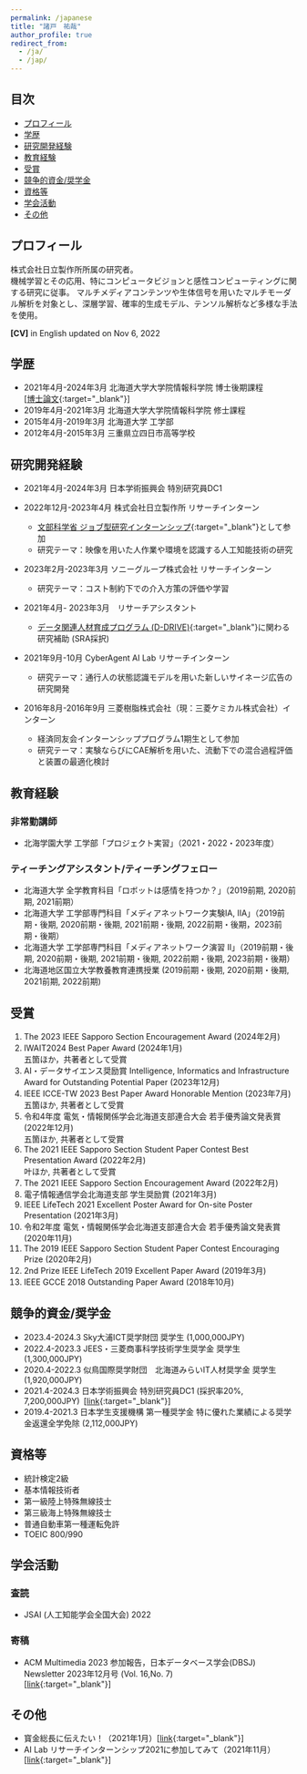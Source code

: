 ```yaml
---
permalink: /japanese
title: "諸戸　祐哉"
author_profile: true
redirect_from: 
  - /ja/
  - /jap/
---
```


## 目次 <!-- omit in toc -->
- [プロフィール](#プロフィール)
- [学歴](#学歴)
- [研究開発経験](#研究開発経験)
- [教育経験](#教育経験)
- [受賞](#受賞)
- [競争的資金/奨学金](#競争的資金奨学金)
- [資格等](#資格等)
- [学会活動](#学会活動)
- [その他](#その他)


## プロフィール
株式会社日立製作所所属の研究者。  
機械学習とその応用、特にコンピュータビジョンと感性コンピューティングに関する研究に従事。
マルチメディアコンテンツや生体信号を用いたマルチモーダル解析を対象とし、深層学習、確率的生成モデル、テンソル解析など多様な手法を使用。

<p><a style="text-decoration: none;" rel="noopener noreferrer" href="https://www-lmd.ist.hokudai.ac.jp/wp-content/uploads/2022/11/CV-3.pdf" target="_blank"><strong>[CV]</strong></a> in English updated on Nov 6, 2022</p>


## 学歴
- 2021年4月-2024年3月 北海道大学大学院情報科学院 博士後期課程<br>
  [[博士論文](https://eprints.lib.hokudai.ac.jp/dspace/handle/2115/92390){:target="_blank"}]
- 2019年4月-2021年3月 北海道大学大学院情報科学院 修士課程
- 2015年4月-2019年3月 北海道大学 工学部
- 2012年4月-2015年3月 三重県立四日市高等学校

## 研究開発経験

- 2021年4月-2024年3月 日本学術振興会 特別研究員DC1

- 2022年12月-2023年4月 株式会社日立製作所 リサーチインターン  
  - [文部科学省 ジョブ型研究インターンシップ](https://coopj-intern.com/internship){:target="_blank"}として参加 
  - 研究テーマ：映像を用いた人作業や環境を認識する人工知能技術の研究
- 2023年2月-2023年3月 ソニーグループ株式会社 リサーチインターン  
  - 研究テーマ：コスト制約下での介入方策の評価や学習
- 2021年4月- 2023年3月　リサーチアシスタント
  - [データ関連人材育成プログラム (D-DRIVE)](https://www.mext.go.jp/a_menu/jinzai/data/index.htm){:target="_blank"}に関わる研究補助 (SRA採択) 
- 2021年9月-10月 CyberAgent AI Lab リサーチインターン  
  - 研究テーマ：通行人の状態認識モデルを用いた新しいサイネージ広告の研究開発
- 2016年8月-2016年9月 三菱樹脂株式会社（現：三菱ケミカル株式会社）インターン   
  - 経済同友会インターンシッププログラム1期生として参加  
  - 研究テーマ：実験ならびにCAE解析を用いた、流動下での混合過程評価と装置の最適化検討

## 教育経験
### 非常勤講師 <!-- omit in toc -->
- 北海学園大学 工学部「プロジェクト実習」（2021・2022・2023年度）

### ティーチングアシスタント/ティーチングフェロー <!-- omit in toc -->
- 北海道大学 全学教育科目「ロボットは感情を持つか？」（2019前期, 2020前期, 2021前期）
- 北海道大学 工学部専門科目「メディアネットワーク実験IA, IIA」（2019前期・後期, 2020前期・後期, 2021前期・後期, 2022前期・後期，2023前期・後期）
- 北海道大学 工学部専門科目「メディアネットワーク演習 II」（2019前期・後期, 2020前期・後期, 2021前期・後期, 2022前期・後期, 2023前期・後期）
- 北海道地区国立大学教養教育連携授業 (2019前期・後期, 2020前期・後期, 2021前期, 2022前期)

## 受賞
1. The 2023 IEEE Sapporo Section Encouragement Award (2024年2月)
1. IWAIT2024 Best Paper Award (2024年1月)   
  五箇ほか，共著者として受賞
1. AI・データサイエンス奨励賞 Intelligence, Informatics and Infrastructure Award for Outstanding Potential Paper (2023年12月)
1. IEEE ICCE-TW 2023 Best Paper Award Honorable Mention (2023年7月)  
  五箇ほか, 共著者として受賞
1. 令和4年度 電気・情報関係学会北海道支部連合大会 若手優秀論文発表賞 (2022年12月)   
  五箇ほか, 共著者として受賞
1. The 2021 IEEE Sapporo Section Student Paper Contest Best Presentation Award (2022年2月)     
  叶ほか, 共著者として受賞
1. The 2021 IEEE Sapporo Section Encouragement Award (2022年2月)
1. 電子情報通信学会北海道支部 学生奨励賞 (2021年3月)
1. IEEE LifeTech 2021 Excellent Poster Award for On-site Poster Presentation (2021年3月)
1. 令和2年度 電気・情報関係学会北海道支部連合大会 若手優秀論文発表賞 (2020年11月)
1. The 2019 IEEE Sapporo Section Student Paper Contest Encouraging Prize (2020年2月)
1. 2nd Prize IEEE LifeTech 2019 Excellent Paper Award (2019年3月)
1. IEEE GCCE 2018 Outstanding Paper Award (2018年10月)

## 競争的資金/奨学金
- 2023.4-2024.3 Sky大浦ICT奨学財団 奨学生 (1,000,000JPY)
- 2022.4-2023.3 JEES・三菱商事科学技術学生奨学金 奨学生 (1,300,000JPY)
- 2020.4-2022.3 似鳥国際奨学財団　北海道みらいIT人材奨学金 奨学生 (1,920,000JPY)
- 2021.4-2024.3 日本学術振興会 特別研究員DC1 (採択率20%, 7,200,000JPY) [[link](https://research-er.jp/projects/view/1152283){:target="_blank"}]
- 2019.4-2021.3 日本学生支援機構 第一種奨学金 特に優れた業績による奨学金返還全学免除 (2,112,000JPY)

## 資格等
- 統計検定2級
- 基本情報技術者
- 第一級陸上特殊無線技士
- 第三級海上特殊無線技士
- 普通自動車第一種運転免許
- TOEIC 800/990
  
## 学会活動
### 査読 <!-- omit in toc -->
- JSAI (人工知能学会全国大会) 2022

### 寄稿 <!-- omit in toc -->
-  ACM Multimedia 2023 参加報告，日本データベース学会(DBSJ) Newsletter 2023年12月号 (Vol. 16,No. 7) <br>[[link](https://dbsj.org/newsletter-vol-16-no-7/){:target="_blank"}]

## その他
- 寳金総長に伝えたい！（2021年1月）[[link](https://www.hokudai.ac.jp/president/co_ambitious/remote/index.html?fbclid=IwAR0cAE3UvrRsH2YXdNfKbT87rdf1SMSCnrkfajQ_Lm3dptav4pqWUlqERQ0){:target="_blank"}]
- AI Lab リサーチインターンシップ2021に参加してみて（2021年11月）<br>
[[link](https://cyberagent.ai/blog/research/15725/){:target="_blank"}]